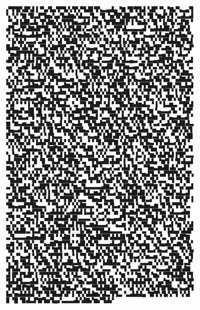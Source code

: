 ▞▜▜▛▟▛▟▐▝▚▞▙▞▛▜▞▞▛▞▜▟▊▜▚▃▄▟▄▝▇▝▉▜▜▟▝▟▛▝▚▝▇▞▚▃▄▜▚▝▞▝▇▝▉▃▛▜▅▞▄▞▙▟▆▞▟▃▃▜▃▝▊▝▅▜▛▟█▃▄▜▞▝█▝▆▟▚▜▝▃▟▃▟▝▚▟▐▟▉▃▙▝▛▟▇▞▄▜▜▜▅▃▟▟▝▝▆▝▇▜▙▟▊▛▐▝▆▟▞▝█▝▐▞▜▞▃▛▇▝▟▜▃▞▛▟▇▟▛▜▙▝▜▞▞▟▜▟▊▞▃▞▛▞▝▃▄▜▛▟▃▃▃▃▟▝▄▟▟▟▉▞▃▟▛▟▞▝▆▟▄▃▟▟▅▜▜▞▝▞▄▃▛▞▅▟▆▞▆▞▚▝▞▝▄▝▚▝▛▝▚▃▄▞▟▃▆▜▚▟▅▞▚▝▐▞▟▞▃▃▞▃▆▝▞▝▟▝█▟█▝▞▝▟▞▞▝▊▟▄▟▐▞▅▟▊▜▃▝▞▝▟▜▟▟▄▜▜▟█▟▅▞▟▞▛▃▝▜▞▟▇▜▛▃▆▝▛▞▄▃▄▝▜▃▚▞▟▞▞▝▊▃▙▜▅▜▛▃▆▞▝▜▚▃▛▝▅▟▛▜▜▜▟▃▟▝▇▝▞▞▝▟▛▟▝▃▛▝▛▟▄▞▃▝▉▜▞▃▟▞▜▃▛▃▄▜▜▝▟▃▞▟▛▟▚▞▟▟▐▜▅▜▝▞▜▜▛▝▉▞▄▟▅▃▛▃▃▟▜▞▟▃▄▃▝▃▜▃▄▟█▜▜▃▅▞▃▟▄▞▝▃▅▛▐▟█▝▛▃▝▜▜▝▊▝▊▜▟▜▅▞▄▟▉▝▜▜▅▃▄▞▜▞▛▃▚▞▆▜▟▝▊▝▃▝▚▝▉▞▆▃▝▞▞▟█▃▄▝▞▝▐▝▚▃▜▟█▝▐▃▛▞▜▟▃▞▝▞▄▟▝▃▞▃▛▝▊▟▇▃▞▃▜▃▚▟▄▃▙▟▝▟▜▟▅▃▅▝▄▃▛▞▛▞▛▝▞▟▟▛▐▞▙▃▅▃▙▜▙▜▅▝▚▟▇▟▞▜▞▞▝▃▟▟▆▟▚▟▄▝▃▟▆▟▜▝▇▛▐▝▛▝▜▟▊▜▛▞▝▝▟▜▜▟▄▝▄▟▊▞▜▃▙▟▃▟▜▜▚▞▛▃▄▝▞▟▃▟▅▝▅▟▟▜▟▞▟▞▞▟▃▜▄▟█▝▟▝▞▜▚▞▟▝▜▝▐▝▛▟▚▃▛▃▚▃▅▃▟▜▅▃▜▟▄▃▛▝▚▜▅▞▜▝▜▝▜▝█▟▚▜▞▝▇▝▉▃▝▞▃▜▛▞▟▝▆▞▟▝▝▝▐▝▆▜▚▟▜▞▙▟▃▝▃▝▜▝█▟▛▝▟▝▝▜▙▞▆▟▆▟▃▝▐▝▐▃▆▃▝▜▛▟▅▜▅▟▚▟█▝█▝▝▜▚▃▜▃▚▟▇▜▛▜▅▝▛▜▙▞▛▞▝▛▐▜▄▝▆▝▄▃▃▞▙▝▐▟▛▟▜▞▆▃▞▜▝▜▟▝▛▝▜▝▐▜▄▟▆▜▅▟▝▃▃▜▜▃▙▞▄▛▇▟▜▟▆▝█▝▄▃▆▃▟▝▆▝▆▃▅▃▆▝▟▞▆▞▄▟▝▞▚▃▙▝▜▞▙▟▆▜▄▜▄▜▅▝▞▞▙▝▛▃▞▃▟▞▜▟▉▟▃▜▄▃▟▝▜▝█▛▐▝█▝▆▜▅▞▟▜▙▃▜▜▞▞▄▜▄▞▟▝█▃▜▟▅▝▅▃▆▞▝▟▛▞▙▜▛▝▇▟▚▞▆▃▞▝▐▜▃▃▝▝█▞▃▝▚▃▄▛▐▟▊▟▛▞▅▃▆▜▄▟▉▃▛▞▃▝▚▞▝▟█▞▛▞▙▞▟▝▐▟▟▜▟▞▟▞▝▞▚▞▃▝▝▝▊▞▜▛▇▝▟▞▛▝▐▞▙▃▜▜▚▟▃▞▙▜▝▝▐▝▞▟▄▟▄▃▚▝▇▛▇▞▚▞▛▝▜▟▉▝▃▞▞▃▟▛▐▞▜▝▄▝▉▜▅▝▜▝▅▝▟▞▄▜▚▝▅▃▆▜▝▃▜▝▟▞▚▟▐▟▇▞▅▃▙▟▝▞▞▃▃▝▚▜▅▝▐▃▚▝▆▞▟▟▜▟▐▜▛▃▃▟▄▜▛▟▜▝▊▝▊▝▜▃▛▜▟▛▇▞▃▝▜▜▄▟▊▟▟▛▐▝▜▝▃▞▟▟▄▝▆▜▝▝▊▟▄▟▆▟▞▟▟▝▝▃▃▜▛▟▞▟▃▞▚▜▄▞▆▝▛▝▄▃▞▃▞▟▟▝▉▃▝▜▅▃▆▟▊▟▞▃▟▝▃▜▟▝▄▞▞▟▞▃▞▝▃▟▝▛▇▞▃▝▜▝▄▟▚▝▞▃▆▝▊▞▙▝▅▟▜▃▚▟▜▜▜▞▄▜▚▝▇▟▇▝▝▜▞▃▛▟▞▞▅▟▟▃▛▃▅▝▛▜▞▞▆▛▐▞▅▞▜▞▞▞▃▜▞▃▃▝▜▝▜▝▉▃▜▞▄▟▟▝▄▟█▜▝▜▚▜▜▝▆▃▜▃▃▃▃▟▇▃▚▝▟▛▇▜▅▝▛▛▇▝▃▛▇▝▚▞▄▟▃▞▙▜▜▃▞▞▞▟▐▝█▞▚▃▙▜▛▜▟▃▆▟▚▜▃▞▅▃▜▟▉▟▊▞▞▝▃▝▇▟▚▟▃▟▚▟▜▟▆▝█▃▚▝▟▃▞▞▜▜▛▞▃▃▝▜▅▟▜▃▄▝▜▟▟▟▜▝▉▃▞▝▐▝▇▝▝▜▚▛▐▜▙▃▄▟▜▜▙▃▃▝▝▜▃▞▞▝▞▟▇▃▃▝▆▝▚▜▃▞▟▞▜▝▅▟▅▃▆▝▊▜▞▜▜▞▃▃▞▝▝▃▆▟▜▜▞▃▟▟▟▞▃▟▟▟▐▃▙▝▃▞▙▝▅▝█▃▆▟▚▟▜▞▜▜▅▝▟▃▃▟▅▞▜▝▚▞▅▃▜▝▚▟▊▟▟▟▛▟▊▃▃▃▚▞▃▞▄▃▄▟▜▝▆▞▅▃▛▜▟▃▛▞▛▞▅▟▝▃▚▞▚▞▜▝▐▞▙▝▃▜▅▟▚▟▐▜▜▃▆▟▃▃▞▝▚▃▆▝▛▞▄▜▙▞▛▝▐▃▟▝▆▝▞▟▜▞▟▟▉▃▜▃▛▜▞▟▅▜▛▜▝▝▐▞▆▞▜▜▙▟▃▃▃▝▝▃▛▝▃▝█▞▃▝▐▟▄▞▟▟▛▃▜▃▃▃▅▟▅▟▉▝█▝▝▟▇▝▝▜▛▞▆▟▉▜▛▟▟▟▊▜▙▝▊▝▆▃▚▞▃▝▄▞▟▛▇▃▆▝▅▝█▞▃▝▚▃▆▛▇▜▜▞▝▟▊▞▙▜▃▃▃▟▃▟▜▝▅▜▄▟▄▝▄▜▄▟▞▃▆▞▜▞▜▟▝▝▐▞▚▜▞▃▛▝▇▜▝▝▜▜▙▝▇▃▝▞▄▜▄▜▟▃▛▞▃▞▅▜▃▞▙▃▞▜▃▝▛▞▙▃▚▝▚▃▟▝▟▜▃▝▛▜▜▝▚▝▐▝▜▝█▟▛▞▜▞▅▝▐▝▉▃▞▞▅▃▅▝▄▃▜▜▙▝▄▜▚▝▇▝█▟▃▝▆▜▙▝█▞▄▟█▃▙▝▇▃▟▝▐▟█▟▄▝▚▞▝▝▃▃▅▝▞▞▅▝▛▟▊▃▛▟▜▟▞▝▜▝▞▃▅▜▚▜▟▝▅▟▇▜▅▟▝▃▝▃▃▝▚▝▜▝▃▃▛▟▄▝▚▃▃▟▚▟▉▟▇▟▐▛▐▜▟▛▐▝▛▜▜▜▙▝▟▝▟▃▝▜▟▝█▜▝▃▝▝▆▝▝▝▇▃▜▝▆▞▝▜▜▟▟▛▐▜▜▟▟▜▃▃▟▟▝▞▟▟▇▟▅▟▞▝▆▞▄▟▊▟▟▝▟▝▐▞▟▜▟▟▟▜▚▝▄▞▆▞▝▜▜▞▛▜▚▟▊▛▇▜▅▝▆▟▟▝▊▟▆▃▛▝▄▃▝▜▟▟█▟▛▃▝▝▟▝▞▞▄▜▞▛▇▜▙▃▚▃▟▜▙▞▅▟▟▟▟▝▛▝▊▜▙▟▚▛▐▝▛▞▟▟▆▞▟▃▜▜▃▝▃▟▟▟▄▝▇▜▚▜▞▞▜▝▞▟▊▝█▝▉▟▃▛▇▜▅▜▄▞▃▃▃▟▞▟▇▞▆▞▜▟▞
